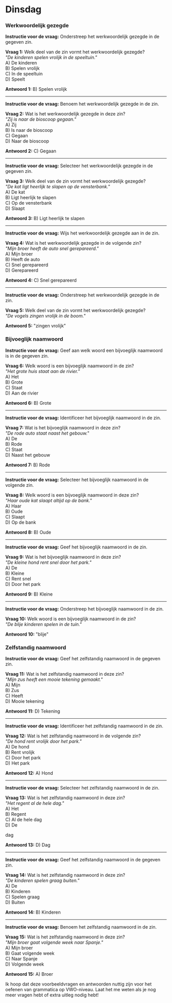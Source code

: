 # Dinsdag

### Werkwoordelijk gezegde

**Instructie voor de vraag:** Onderstreep het werkwoordelijk gezegde in de gegeven zin.

**Vraag 1:** Welk deel van de zin vormt het werkwoordelijk gezegde?  
*"De kinderen spelen vrolijk in de speeltuin."*  
A) De kinderen  
B) Spelen vrolijk  
C) In de speeltuin  
D) Speelt  

**Antwoord 1:** B) Spelen vrolijk

---

**Instructie voor de vraag:** Benoem het werkwoordelijk gezegde in de zin.

**Vraag 2:** Wat is het werkwoordelijk gezegde in deze zin?  
*"Zij is naar de bioscoop gegaan."*  
A) Zij  
B) Is naar de bioscoop  
C) Gegaan  
D) Naar de bioscoop  

**Antwoord 2:** C) Gegaan

---

**Instructie voor de vraag:** Selecteer het werkwoordelijk gezegde in de gegeven zin.

**Vraag 3:** Welk deel van de zin vormt het werkwoordelijk gezegde?  
*"De kat ligt heerlijk te slapen op de vensterbank."*  
A) De kat  
B) Ligt heerlijk te slapen  
C) Op de vensterbank  
D) Slaapt  

**Antwoord 3:** B) Ligt heerlijk te slapen

---

**Instructie voor de vraag:** Wijs het werkwoordelijk gezegde aan in de zin.

**Vraag 4:** Wat is het werkwoordelijk gezegde in de volgende zin?  
*"Mijn broer heeft de auto snel gerepareerd."*  
A) Mijn broer  
B) Heeft de auto  
C) Snel gerepareerd  
D) Gerepareerd  

**Antwoord 4:** C) Snel gerepareerd

---

**Instructie voor de vraag:** Onderstreep het werkwoordelijk gezegde in de zin.

**Vraag 5:** Welk deel van de zin vormt het werkwoordelijk gezegde?  
*"De vogels zingen vrolijk in de boom."*  

**Antwoord 5:** "zingen vrolijk"

### Bijvoeglijk naamwoord

**Instructie voor de vraag:** Geef aan welk woord een bijvoeglijk naamwoord is in de gegeven zin.

**Vraag 6:** Welk woord is een bijvoeglijk naamwoord in de zin?  
*"Het grote huis staat aan de rivier."*  
A) Het  
B) Grote  
C) Staat  
D) Aan de rivier  

**Antwoord 6:** B) Grote

---

**Instructie voor de vraag:** Identificeer het bijvoeglijk naamwoord in de zin.

**Vraag 7:** Wat is het bijvoeglijk naamwoord in deze zin?  
*"De rode auto staat naast het gebouw."*  
A) De  
B) Rode  
C) Staat  
D) Naast het gebouw  

**Antwoord 7:** B) Rode

---

**Instructie voor de vraag:** Selecteer het bijvoeglijk naamwoord in de volgende zin.

**Vraag 8:** Welk woord is een bijvoeglijk naamwoord in deze zin?  
*"Haar oude kat slaapt altijd op de bank."*  
A) Haar  
B) Oude  
C) Slaapt  
D) Op de bank  

**Antwoord 8:** B) Oude

---

**Instructie voor de vraag:** Geef het bijvoeglijk naamwoord in de zin.

**Vraag 9:** Wat is het bijvoeglijk naamwoord in deze zin?  
*"De kleine hond rent snel door het park."*  
A) De  
B) Kleine  
C) Rent snel  
D) Door het park  

**Antwoord 9:** B) Kleine

---

**Instructie voor de vraag:** Onderstreep het bijvoeglijk naamwoord in de zin.

**Vraag 10:** Welk woord is een bijvoeglijk naamwoord in de zin?  
*"De blije kinderen spelen in de tuin."*  

**Antwoord 10:** "blije"

### Zelfstandig naamwoord

**Instructie voor de vraag:** Geef het zelfstandig naamwoord in de gegeven zin.

**Vraag 11:** Wat is het zelfstandig naamwoord in deze zin?  
*"Mijn zus heeft een mooie tekening gemaakt."*  
A) Mijn  
B) Zus  
C) Heeft  
D) Mooie tekening  

**Antwoord 11:** D) Tekening

---

**Instructie voor de vraag:** Identificeer het zelfstandig naamwoord in de zin.

**Vraag 12:** Wat is het zelfstandig naamwoord in de volgende zin?  
*"De hond rent vrolijk door het park."*  
A) De hond  
B) Rent vrolijk  
C) Door het park  
D) Het park  

**Antwoord 12:** A) Hond

---

**Instructie voor de vraag:** Selecteer het zelfstandig naamwoord in de zin.

**Vraag 13:** Wat is het zelfstandig naamwoord in deze zin?  
*"Het regent al de hele dag."*  
A) Het  
B) Regent  
C) Al de hele dag  
D) De

 dag  

**Antwoord 13:** D) Dag

---

**Instructie voor de vraag:** Geef het zelfstandig naamwoord in de gegeven zin.

**Vraag 14:** Wat is het zelfstandig naamwoord in deze zin?  
*"De kinderen spelen graag buiten."*  
A) De  
B) Kinderen  
C) Spelen graag  
D) Buiten  

**Antwoord 14:** B) Kinderen

---

**Instructie voor de vraag:** Benoem het zelfstandig naamwoord in de zin.

**Vraag 15:** Wat is het zelfstandig naamwoord in deze zin?  
*"Mijn broer gaat volgende week naar Spanje."*  
A) Mijn broer  
B) Gaat volgende week  
C) Naar Spanje  
D) Volgende week  

**Antwoord 15:** A) Broer

Ik hoop dat deze voorbeeldvragen en antwoorden nuttig zijn voor het oefenen van grammatica op VWO-niveau. Laat het me weten als je nog meer vragen hebt of extra uitleg nodig hebt!
